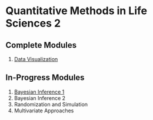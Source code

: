 # Quantitative Methods in Life Sciences 2

## Complete Modules

1. [Data Visualization](https://github.com/Middleton-Lab/quant_methods_2/tree/main/Data_visualization)

## In-Progress Modules

1. [Bayesian Inference 1](https://github.com/Middleton-Lab/quant_methods_2/tree/main/Bayesian_inference_1)
1. Bayesian Inference 2
1. Randomization and Simulation
1. Multivariate Approaches
